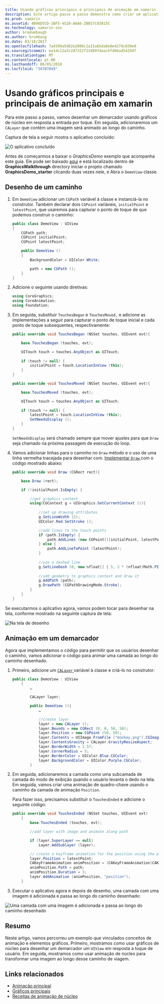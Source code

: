 ```yaml
---
title: Usando gráficos principais e principais de animação em xamarin
description: Este artigo passo a passo demonstra como criar um aplicativo que usa gráficos principais e principais de animação. Ele mostra como desenhar na tela em resposta a toque de usuário, bem como animar uma imagem em um caminho.
ms.prod: xamarin
ms.assetid: 4B96D5CD-1BF5-4520-AAA6-2B857C83815C
ms.technology: xamarin-ios
author: bradumbaugh
ms.author: brumbaug
ms.date: 03/18/2017
ms.openlocfilehash: 7a4399a5d62e2000c2a15a65da8e0e427dc039e0
ms.sourcegitcommit: ea1dc12a3c2d7322f234997daacbfdb6ad542507
ms.translationtype: MT
ms.contentlocale: pt-BR
ms.lasthandoff: 06/05/2018
ms.locfileid: "34787049"
---
```

# <a name="using-core-graphics-and-core-animation-in-xamarinios"></a>Usando gráficos principais e principais de animação em xamarin

Para este passo a passo, vamos desenhar um demarcador usando gráficos de núcleo em resposta a entrada por toque. Em seguida, adicionaremos um `CALayer` que contém uma imagem será animado ao longo do caminho.

Captura de tela a seguir mostra o aplicativo concluído:

![](graphics-animation-walkthrough-images/00-final-app.png "O aplicativo concluído")

Antes de começarmos a baixar o *GraphicsDemo* exemplo que acompanha este guia. Ele pode ser baixado [aqui](https://developer.xamarin.com/samples/monotouch/GraphicsAndAnimation/) e está localizado dentro de **GraphicsWalkthrough** directory iniciar o projeto chamado **GraphicsDemo_starter** clicando duas vezes nele, e Abra o `DemoView` classe.

## <a name="drawing-a-path"></a>Desenho de um caminho


1. Em `DemoView` adicionar um `CGPath` variável à classe e instanciá-la no construtor. Também declarar dois `CGPoint` variáveis, `initialPoint` e `latestPoint`, que usaremos para capturar o ponto de toque de que podemos construir o caminho:
    
    ```csharp
    public class DemoView : UIView
    {
        CGPath path;
        CGPoint initialPoint;
        CGPoint latestPoint;
    
        public DemoView ()
        {
            BackgroundColor = UIColor.White;
    
            path = new CGPath ();
        }
    }
    ```

2. Adicione o seguinte usando diretivas:

    ```csharp
    using CoreGraphics;
    using CoreAnimation;
    using Foundation;
    ```

3. Em seguida, substituir `TouchesBegan` e `TouchesMoved,` e adicione as implementações a seguir para capturar o ponto de toque inicial e cada ponto de toque subsequentes, respectivamente:

    ```csharp
    public override void TouchesBegan (NSSet touches, UIEvent evt){
    
        base.TouchesBegan (touches, evt);
    
        UITouch touch = touches.AnyObject as UITouch;
        
        if (touch != null) {
            initialPoint = touch.LocationInView (this);
        }
    }
    
    public override void TouchesMoved (NSSet touches, UIEvent evt){
    
        base.TouchesMoved (touches, evt);
    
        UITouch touch = touches.AnyObject as UITouch;
        
        if (touch != null) {
            latestPoint = touch.LocationInView (this);
            SetNeedsDisplay ();
        }
    }
    ```

    `SetNeedsDisplay` será chamado sempre que mover ajustes para que `Draw` seja chamado na próxima passagem de execução do loop.

4. Vamos adicionar linhas para o caminho no `Draw` método e o uso de uma linha vermelha tracejada para desenhar com. [Implementar `Draw` ](~/ios/platform/graphics-animation-ios/core-graphics.md) com o código mostrado abaixo:

    ```csharp
    public override void Draw (CGRect rect){
    
        base.Draw (rect);
    
        if (!initialPoint.IsEmpty) {
    
            //get graphics context
            using(CGContext g = UIGraphics.GetCurrentContext ()){
                    
                //set up drawing attributes
                g.SetLineWidth (2);
                UIColor.Red.SetStroke ();
    
                //add lines to the touch points
                if (path.IsEmpty) {
                    path.AddLines (new CGPoint[]{initialPoint, latestPoint});
                } else {
                    path.AddLineToPoint (latestPoint);
                }
            
                //use a dashed line
                g.SetLineDash (0, new nfloat[] { 5, 2 * (nfloat)Math.PI });
                                
                //add geometry to graphics context and draw it
                g.AddPath (path);       
                g.DrawPath (CGPathDrawingMode.Stroke);
            }
        }
    }
    ```

Se executarmos o aplicativo agora, vamos podem tocar para desenhar na tela, conforme mostrado na seguinte captura de tela:

![](graphics-animation-walkthrough-images/01-path.png "Na tela de desenho")

## <a name="animating-along-a-path"></a>Animação em um demarcador

Agora que implementamos o código para permitir que os usuários desenhar o caminho, vamos adicionar o código para animar uma camada ao longo do caminho desenhado.

1. Primeiro, adicione um [ `CALayer` ](~/ios/platform/graphics-animation-ios/core-animation.md) variável à classe e criá-lo no construtor:

    ```csharp
    public class DemoView : UIView
        {
            …
    
            CALayer layer;
    
            public DemoView (){
                …
    
                //create layer
                layer = new CALayer ();
                layer.Bounds = new CGRect (0, 0, 50, 50);
                layer.Position = new CGPoint (50, 50);
                layer.Contents = UIImage.FromFile ("monkey.png").CGImage;
                layer.ContentsGravity = CALayer.GravityResizeAspect;
                layer.BorderWidth = 1.5f;
                layer.CornerRadius = 5;
                layer.BorderColor = UIColor.Blue.CGColor;
                layer.BackgroundColor = UIColor.Purple.CGColor;
            }
    ```

2. Em seguida, adicionaremos a camada como uma subcamada de camada do modo de exibição quando o usuário levanta o dedo na tela. Em seguida, vamos criar uma animação de quadro-chave usando o caminho da camada de animação `Position`.

    Para fazer isso, precisamos substituir o `TouchesEnded` e adicione o seguinte código:

    ```csharp
    public override void TouchesEnded (NSSet touches, UIEvent evt)
        {
            base.TouchesEnded (touches, evt);

            //add layer with image and animate along path

            if (layer.SuperLayer == null)
                Layer.AddSublayer (layer);

            // create a keyframe animation for the position using the path
            layer.Position = latestPoint;
            CAKeyFrameAnimation animPosition = (CAKeyFrameAnimation)CAKeyFrameAnimation.FromKeyPath ("position");
            animPosition.Path = path;
            animPosition.Duration = 3;
            layer.AddAnimation (animPosition, "position");
        }
    ```

3. Executar o aplicativo agora e depois de desenho, uma camada com uma imagem é adicionada e passa ao longo do caminho desenhado:

![](graphics-animation-walkthrough-images/00-final-app.png "Uma camada com uma imagem é adicionada e passa ao longo do caminho desenhado")

## <a name="summary"></a>Resumo

Neste artigo, vamos percorreu um exemplo que vinculados conceitos de animação e elementos gráficos. Primeiro, mostramos como usar gráficos de núcleo para desenhar um demarcador um `UIView` em resposta a toque de usuário. Em seguida, mostramos como usar animação de núcleo para transformar uma imagem ao longo desse caminho de viagem.


## <a name="related-links"></a>Links relacionados

- [Animação principal](~/ios/platform/graphics-animation-ios/core-animation.md)
- [Gráficos principais](~/ios/platform/graphics-animation-ios/core-graphics.md)
- [Receitas de animação de núcleo](https://developer.xamarin.com/recipes/ios/animation/coreanimation)
